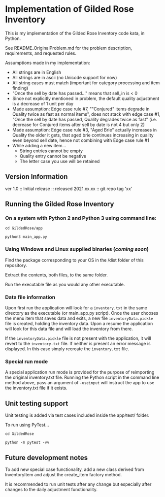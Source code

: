 # Implementation of Gilded Rose Inventory

This is my implementation of the Gilded Rose Inventory code kata, in Python.

See README_OriginalProblem.md for the problem description, requirements, and requested rules.

Assumptions made in my implementation:

* All strings are in English
* All strings are in ascii (no Unicode support for now)
* All string cases must match (important for category processing and item finding)
* "Once the sell by date has passed..." means that sell_in is < 0
* Since not explicitly mentioned in problem, the default quality adjustment is a decrease of 1 unit per day
* Made assumption: Edge case rule #7, ""Conjured" items degrade in Quality twice as fast as normal items", does not stack with edge
  case #1, "Once the sell by date has passed, Quality degrades twice as fast" (i.e. decrease for Conjured items
  after sell by date is not 4 but only 2)
* Made assumption: Edge case rule #3, "Aged Brie" actually increases in Quality the older it gets, 
  that aged brie continues increasing in quality even beyond sell date,
  hence not combining with Edge case rule #1
* While adding a new item...
    - String entries cannot be empty
    - Quality entry cannot be negative
    - The letter case you use will be retained


## Version Information

ver 1.0 :: Initial release :: released 2021.xx.xx :: git repo tag 'xx'

## Running the Gilded Rose Inventory

### On a system with Python 2 and Python 3 using command line:

`cd GildedRose/app`

`python3 main_app.py`


### Using Windows and Linux supplied binaries (*coming soon*)

Find the package corresponding to your OS in the /dist folder of this repository.

Extract the contents, both files, to the same folder.

Run the executable file as you would any other executable.

### Data file information

Upon first run the application will look for a `inventory.txt` in the same directory
as the executable (or main_app.py script). Once the user chooses the menu item that
saves data and exits, a new file `inventoryData.pickle` file is created, holding the
inventory data.  Upon a resume the application will look for this data file and will
load the inventory from there.

If the `inventoryData.pickle` file is not present with the application, it will revert
to the `inventory.txt` file.  If neither is present an error message is displayed. In this 
case simply recreate the `inventory.txt` file.

### Special run mode

A special application run mode is provided for the purpose of reimporting the original
inventory.txt file. Running the Python script in the command line method above, pass an 
argument of `-useinput` will instruct the app to use the inventory.txt file if it exists.

## Unit testing support

Unit testing is added via test cases included inside the app/test/ folder.

To run using PyTest...

`cd GildedRose`

`python -m pytest -vv`

## Future development notes
To add new special case functionality, add a new class derived from
InventoryItem and adjust the create_item factory method.

It is recommended to run unit tests after any change but especially
after changes to the daily adjustment functionality.
